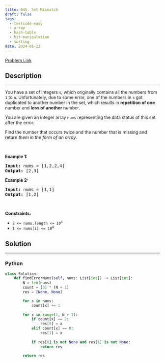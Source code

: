 ```yaml
---
title: 645. Set Mismatch
draft: false
tags: 
  - leetcode-easy
  - array
  - hash-table
  - bit-manipulation
  - sorting
date: 2024-01-22
---
```


[Problem Link](https://leetcode.com/problems/set-mismatch/)

## Description

---
<p>You have a set of integers <code>s</code>, which originally contains all the numbers from <code>1</code> to <code>n</code>. Unfortunately, due to some error, one of the numbers in <code>s</code> got duplicated to another number in the set, which results in <strong>repetition of one</strong> number and <strong>loss of another</strong> number.</p>

<p>You are given an integer array <code>nums</code> representing the data status of this set after the error.</p>

<p>Find the number that occurs twice and the number that is missing and return <em>them in the form of an array</em>.</p>

<p>&nbsp;</p>
<p><strong class="example">Example 1:</strong></p>
<pre><strong>Input:</strong> nums = [1,2,2,4]
<strong>Output:</strong> [2,3]
</pre><p><strong class="example">Example 2:</strong></p>
<pre><strong>Input:</strong> nums = [1,1]
<strong>Output:</strong> [1,2]
</pre>
<p>&nbsp;</p>
<p><strong>Constraints:</strong></p>

<ul>
	<li><code>2 &lt;= nums.length &lt;= 10<sup>4</sup></code></li>
	<li><code>1 &lt;= nums[i] &lt;= 10<sup>4</sup></code></li>
</ul>


## Solution

---
### Python
``` py title='set-mismatch'
class Solution:
    def findErrorNums(self, nums: List[int]) -> List[int]:
        N = len(nums)
        count = [0] * (N + 1)
        res = [None, None]

        for x in nums:
            count[x] += 1
        
        for x in range(1, N + 1):
            if count[x] == 2:
                res[0] = x
            elif count[x] == 0:
                res[1] = x
            
            if res[0] is not None and res[1] is not None:
                return res
        
        return res
```

